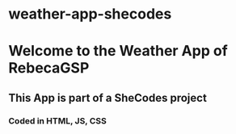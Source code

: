 # weather-app-shecodes

# Welcome to the Weather App of RebecaGSP
## This App is part of a SheCodes project 
### Coded in HTML, JS, CSS
 

